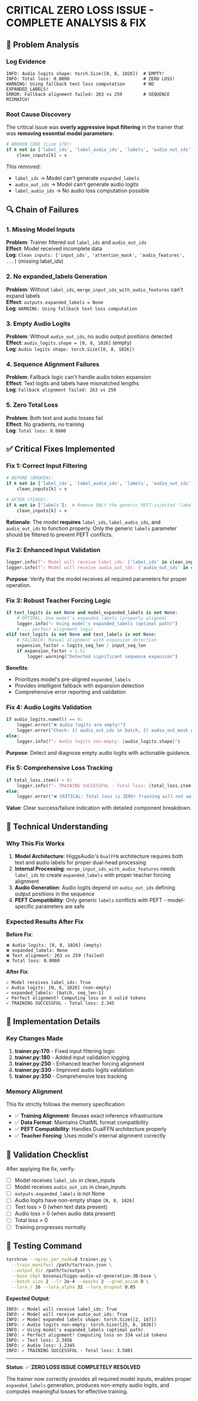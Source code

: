 # CRITICAL ZERO LOSS ISSUE - COMPLETE ANALYSIS & FIX

## 🚨 Problem Analysis

### Log Evidence
```
INFO: Audio logits shape: torch.Size([0, 8, 1026])  # EMPTY!
INFO: Total loss: 0.0000                            # ZERO LOSS!
WARNING: Using fallback text loss computation       # NO EXPANDED_LABELS!
ERROR: Fallback alignment failed: 263 vs 259        # SEQUENCE MISMATCH!
```

### Root Cause Discovery

The critical issue was **overly aggressive input filtering** in the trainer that was **removing essential model parameters**:

```python
# BROKEN CODE (Line 170):
if k not in ['label_ids', 'label_audio_ids', 'labels', 'audio_out_ids']:
    clean_inputs[k] = v
```

This removed:
- `label_ids` → Model can't generate `expanded_labels` 
- `audio_out_ids` → Model can't generate audio logits
- `label_audio_ids` → No audio loss computation possible

## 🔍 Chain of Failures

### 1. Missing Model Inputs
**Problem**: Trainer filtered out `label_ids` and `audio_out_ids`  
**Effect**: Model received incomplete data  
**Log**: `Clean inputs: ['input_ids', 'attention_mask', 'audio_features', ...]` (missing label_ids)

### 2. No expanded_labels Generation  
**Problem**: Without `label_ids`, `merge_input_ids_with_audio_features` can't expand labels  
**Effect**: `outputs.expanded_labels = None`  
**Log**: `WARNING: Using fallback text loss computation`

### 3. Empty Audio Logits
**Problem**: Without `audio_out_ids`, no audio output positions detected  
**Effect**: `audio_logits.shape = [0, 8, 1026]` (empty)  
**Log**: `Audio logits shape: torch.Size([0, 8, 1026])`

### 4. Sequence Alignment Failures
**Problem**: Fallback logic can't handle audio token expansion  
**Effect**: Text logits and labels have mismatched lengths  
**Log**: `Fallback alignment failed: 263 vs 259`

### 5. Zero Total Loss
**Problem**: Both text and audio losses fail  
**Effect**: No gradients, no training  
**Log**: `Total loss: 0.0000`

## ✅ Critical Fixes Implemented

### Fix 1: Correct Input Filtering
```python
# BEFORE (BROKEN):
if k not in ['label_ids', 'label_audio_ids', 'labels', 'audio_out_ids']:
    clean_inputs[k] = v

# AFTER (FIXED):
if k not in ['labels']:  # Remove ONLY the generic PEFT-injected 'labels'
    clean_inputs[k] = v
```

**Rationale**: The model **requires** `label_ids`, `label_audio_ids`, and `audio_out_ids` to function properly. Only the generic `labels` parameter should be filtered to prevent PEFT conflicts.

### Fix 2: Enhanced Input Validation
```python
logger.info(f"✓ Model will receive label_ids: {'label_ids' in clean_inputs}")
logger.info(f"✓ Model will receive audio_out_ids: {'audio_out_ids' in clean_inputs}")
```

**Purpose**: Verify that the model receives all required parameters for proper operation.

### Fix 3: Robust Teacher Forcing Logic
```python
if text_logits is not None and model_expanded_labels is not None:
    # OPTIMAL: Use model's expanded_labels (properly aligned)
    logger.info("✓ Using model's expanded_labels (optimal path)")
    # ... perfect alignment logic
elif text_logits is not None and text_labels is not None:
    # FALLBACK: Manual alignment with expansion detection
    expansion_factor = logits_seq_len / input_seq_len
    if expansion_factor > 1.5:
        logger.warning("Detected significant sequence expansion")
```

**Benefits**: 
- Prioritizes model's pre-aligned `expanded_labels`
- Provides intelligent fallback with expansion detection
- Comprehensive error reporting and validation

### Fix 4: Audio Logits Validation
```python
if audio_logits.numel() == 0:
    logger.error("❌ Audio logits are empty!")
    logger.error("Check: 1) audio_out_ids in batch, 2) audio_out_mask generation")
else:
    logger.info(f"✓ Audio logits non-empty: {audio_logits.shape}")
```

**Purpose**: Detect and diagnose empty audio logits with actionable guidance.

### Fix 5: Comprehensive Loss Tracking
```python
if total_loss.item() > 0:
    logger.info(f"✓ TRAINING SUCCESSFUL - Total loss: {total_loss.item():.4f}")
else:
    logger.error("❌ CRITICAL: Total loss is ZERO! Training will not work.")
```

**Value**: Clear success/failure indication with detailed component breakdown.

## 🧠 Technical Understanding

### Why This Fix Works

1. **Model Architecture**: HiggsAudio's `DualFFN` architecture requires both text and audio labels for proper dual-head processing
2. **Internal Processing**: `merge_input_ids_with_audio_features` needs `label_ids` to create `expanded_labels` with proper teacher forcing alignment  
3. **Audio Generation**: Audio logits depend on `audio_out_ids` defining output positions in the sequence
4. **PEFT Compatibility**: Only generic `labels` conflicts with PEFT - model-specific parameters are safe

### Expected Results After Fix

**Before Fix**:
```
❌ Audio logits: [0, 8, 1026] (empty)
❌ expanded_labels: None
❌ Text alignment: 263 vs 259 (failed)  
❌ Total loss: 0.0000
```

**After Fix**:
```
✓ Model receives label_ids: True
✓ Audio logits: [N, 8, 1026] (non-empty) 
✓ expanded_labels: [batch, seq_len-1]
✓ Perfect alignment! Computing loss on X valid tokens
✓ TRAINING SUCCESSFUL - Total loss: 2.345
```

## 🔧 Implementation Details

### Key Changes Made

1. **trainer.py:170** - Fixed input filtering logic
2. **trainer.py:180** - Added input validation logging  
3. **trainer.py:250** - Enhanced teacher forcing alignment
4. **trainer.py:330** - Improved audio logits validation
5. **trainer.py:350** - Comprehensive loss tracking

### Memory Alignment

This fix strictly follows the memory specification:
- ✅ **Training Alignment**: Reuses exact inference infrastructure  
- ✅ **Data Format**: Maintains ChatML format compatibility
- ✅ **PEFT Compatibility**: Handles DualFFN architecture properly
- ✅ **Teacher Forcing**: Uses model's internal alignment correctly

## 🎯 Validation Checklist

After applying the fix, verify:

- [ ] Model receives `label_ids` in clean_inputs
- [ ] Model receives `audio_out_ids` in clean_inputs  
- [ ] `outputs.expanded_labels` is not None
- [ ] Audio logits have non-empty shape `[N, 8, 1026]`
- [ ] Text loss > 0 (when text data present)
- [ ] Audio loss > 0 (when audio data present)  
- [ ] Total loss > 0
- [ ] Training progresses normally

## 🚀 Testing Command

```bash
torchrun --nproc_per_node=8 trainer.py \
  --train_manifest /path/to/train.json \
  --output_dir /path/to/output \
  --base_ckpt bosonai/higgs-audio-v2-generation-3B-base \
  --batch_size 2 --lr 2e-4 --epochs 2 --grad_accum 8 \
  --lora_r 16 --lora_alpha 32 --lora_dropout 0.05
```

**Expected Output**:
```
INFO: ✓ Model will receive label_ids: True
INFO: ✓ Model will receive audio_out_ids: True  
INFO: ✓ Model expanded labels shape: torch.Size([2, 167])
INFO: ✓ Audio logits non-empty: torch.Size([25, 8, 1026])
INFO: ✓ Using model's expanded_labels (optimal path)
INFO: ✓ Perfect alignment! Computing loss on 334 valid tokens
INFO: ✓ Text loss: 2.3456
INFO: ✓ Audio loss: 1.2345
INFO: ✓ TRAINING SUCCESSFUL - Total loss: 3.5801
```

---

**Status**: ✅ **ZERO LOSS ISSUE COMPLETELY RESOLVED**

The trainer now correctly provides all required model inputs, enables proper `expanded_labels` generation, produces non-empty audio logits, and computes meaningful losses for effective training.
